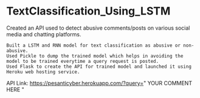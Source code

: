 # TextClassification_Using_LSTM

Created an API used to detect abusive comments/posts on various social media and chatting platforms.

    Built a LSTM and RNN model for text classification as abusive or non-abusive.
    Used Pickle to dump the trained model which helps in avoiding the model to be trained everytime a query request is posted.
    Used Flask to create the API for trained model and launched it using Heroku web hosting service.
  
API Link: https://pesanticyber.herokuapp.com/?query=" YOUR COMMENT HERE "


